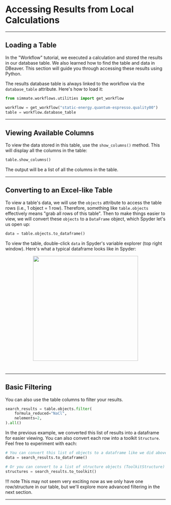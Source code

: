 # Accessing Results from Local Calculations

----------------------------------------------------------------------

## Loading a Table

In the "Workflow" tutorial, we executed a calculation and stored the results in our database table. We also learned how to find the table and data in DBeaver. This section will guide you through accessing these results using Python.

The results database table is always linked to the workflow via the `database_table` attribute. Here's how to load it:

```python
from simmate.workflows.utilities import get_workflow

workflow = get_workflow("static-energy.quantum-espresso.quality00")
table = workflow.database_table
```

----------------------------------------------------------------------

## Viewing Available Columns

To view the data stored in this table, use the `show_columns()` method. This will display all the columns in the table:

```python
table.show_columns()
```

The output will be a list of all the columns in the table.

----------------------------------------------------------------------

## Converting to an Excel-like Table

To view a table's data, we will use the `objects` attribute to access the table rows (i.e., 1 object = 1 row). Therefore, something like `table.objects` effectively means "grab all rows of this table". Then to make things easier to view, we will convert these `objects` to a `DataFrame` object, which Spyder let's us open up:

```python
data = table.objects.to_dataframe()
```

To view the table, double-click `data` in Spyder's variable explorer (top right window). Here's what a typical dataframe looks like in Spyder:

<!-- This is an image of an Pandas Dataframe in Spyder -->
<p align="center" style="margin-bottom:40px;">
<img src="https://www.spyder-ide.org/blog/spyder-variable-explorer/table-headings.png"  height=330 style="max-height: 330px;">
</p>

----------------------------------------------------------------------

## Basic Filtering

You can also use the table columns to filter your results.

```python
search_results = table.objects.filter(
    formula_reduced="NaCl",
    nelements=2,
).all()
```

In the previous example, we converted this list of results into a dataframe for easier viewing. You can also convert each row into a toolkit `Structure`. Feel free to experiment with each:

``` python
# You can convert this list of objects to a dataframe like we did above
data = search_results.to_dataframe()

# Or you can convert to a list of structure objects (ToolkitStructure)
structures = search_results.to_toolkit()
```

!!! note
    This may not seem very exciting now as we only have one row/structure in our table, but we'll explore more advanced filtering in the next section.

----------------------------------------------------------------------